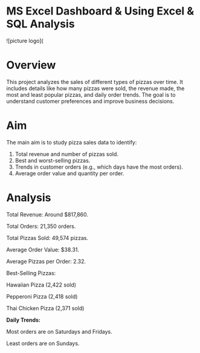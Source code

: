 # MS Excel Dashboard & Using Excel & SQL Analysis

![picture logo](

# Overview
This project analyzes the sales of different types of pizzas over time. It includes details like how many pizzas were sold, the revenue made, the most and least popular pizzas, and daily order trends. The goal is to understand customer preferences and improve business decisions.

# Aim
The main aim is to study pizza sales data to identify:
1) Total revenue and number of pizzas sold.
2) Best and worst-selling pizzas.
3) Trends in customer orders (e.g., which days have the most orders).
4) Average order value and quantity per order.

# Analysis
Total Revenue: Around $817,860.

Total Orders: 21,350 orders.

Total Pizzas Sold: 49,574 pizzas.

Average Order Value: $38.31.

Average Pizzas per Order: 2.32.

Best-Selling Pizzas:

Hawaiian Pizza (2,422 sold)

Pepperoni Pizza (2,418 sold)

Thai Chicken Pizza (2,371 sold)

**Daily Trends:**

Most orders are on Saturdays and Fridays.

Least orders are on Sundays.
